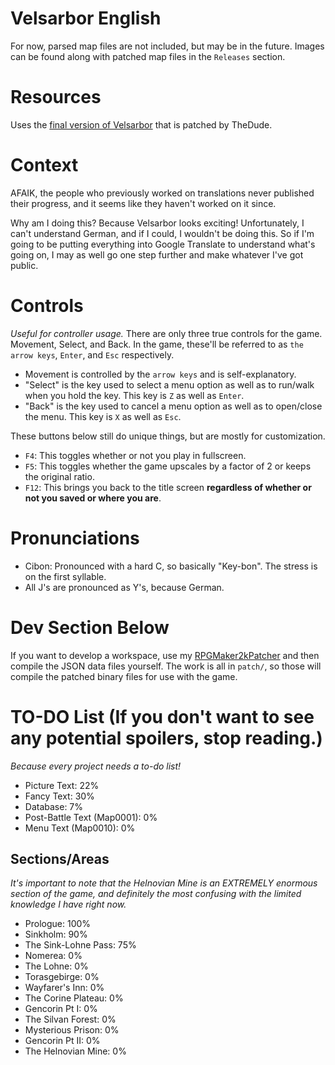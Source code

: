 # Velsarbor English
For now, parsed map files are not included, but may be in the future.
Images can be found along with patched map files in the `Releases` section.

# Resources
Uses the [final version of Velsarbor](https://www.multimediaxis.de/threads/137420-RM2K-Velsarbor-Die-letzte-Version) that is patched by TheDude.

# Context
AFAIK, the people who previously worked on translations never published their progress, and it seems like they haven't worked on it since.

Why am I doing this? Because Velsarbor looks exciting! Unfortunately, I can't understand German, and if I could, I wouldn't be doing this. So if I'm going to be putting everything into Google Translate to understand what's going on, I may as well go one step further and make whatever I've got public.

# Controls
*Useful for controller usage.*
There are only three true controls for the game. Movement, Select, and Back. In the game, these'll be referred to as `the arrow keys`, `Enter`, and `Esc` respectively.
- Movement is controlled by the `arrow keys` and is self-explanatory.
- "Select" is the key used to select a menu option as well as to run/walk when you hold the key. This key is `Z` as well as `Enter`.
- "Back" is the key used to cancel a menu option as well as to open/close the menu. This key is `X` as well as `Esc`.

These buttons below still do unique things, but are mostly for customization.
- `F4`: This toggles whether or not you play in fullscreen.
- `F5`: This toggles whether the game upscales by a factor of 2 or keeps the original ratio.
- `F12`: This brings you back to the title screen **regardless of whether or not you saved or where you are**.

# Pronunciations
- Cibon: Pronounced with a hard C, so basically "Key-bon". The stress is on the first syllable.
- All J's are pronounced as Y's, because German.

# Dev Section Below
If you want to develop a workspace, use my [RPGMaker2kPatcher](https://github.com/WatDuhHekBro/RPGMaker2kPatcher) and then compile the JSON data files yourself. The work is all in `patch/`, so those will compile the patched binary files for use with the game.

# TO-DO List (If you don't want to see any potential spoilers, stop reading.)
*Because every project needs a to-do list!*
- Picture Text: 22%
- Fancy Text: 30%
- Database: 7%
- Post-Battle Text (Map0001): 0%
- Menu Text (Map0010): 0%
## Sections/Areas
*It's important to note that the Helnovian Mine is an EXTREMELY enormous section of the game, and definitely the most confusing with the limited knowledge I have right now.*
- Prologue: 100%
- Sinkholm: 90%
- The Sink-Lohne Pass: 75%
- Nomerea: 0%
- The Lohne: 0%
- Torasgebirge: 0%
- Wayfarer's Inn: 0%
- The Corine Plateau: 0%
- Gencorin Pt I: 0%
- The Silvan Forest: 0%
- Mysterious Prison: 0%
- Gencorin Pt II: 0%
- The Helnovian Mine: 0%